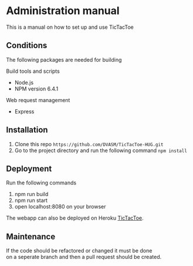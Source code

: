 Administration manual
========
This is a manual on how to set up and use TicTacToe

## Conditions
The following packages are needed for building

Build tools and scripts
* Node.js
* NPM version 6.4.1

Web request management
* Express

## Installation
1. Clone this repo `https://github.com/DVASM/TicTacToe-HUG.git`  
2. Go to the project directory and run the following command `npm install`

## Deployment
Run the following commands
1. npm run build
2. npm run start
3. open localhost:8080 on your browser  

The webapp can also be deployed on Heroku
[TicTacToe][heroku].

  [heroku]: https://motherfuckingwebsite.com/

## Maintenance
If the code should be refactored or changed it must be done  
on a seperate branch and then a pull request should be created.  
